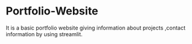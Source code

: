 # Portfolio-Website
It is a basic portfolio website giving information about projects ,contact information by using streamlit.
